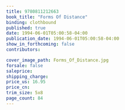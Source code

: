 ```yaml
---
title: 9780811212663
book_title: "Forms Of Distance"
binding: clothbound
published: true
date: 1994-06-01T05:00:58-04:00
publication_date: 1994-06-01T05:00:58-04:00
show_in_forthcoming: false
contributors:

cover_image_path: Forms_Of_Distance.jpg
forsale: false
saleprice:
shipping_charge:
price_us: 16.95
price_cn:
trim_size: 5x8
page_count: 84
---
```


